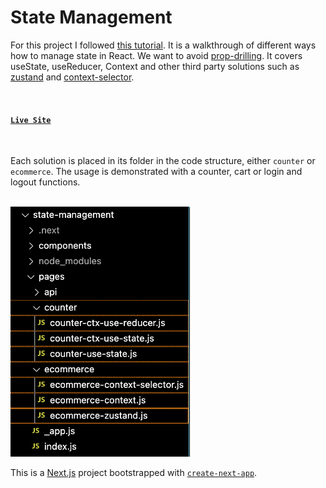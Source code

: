 # State Management

For this project I followed [this tutorial](https://www.youtube.com/watch?v=MpdFj8MEuJA&ab_channel=JackHerrington). It is a walkthrough of different ways how to manage state in React. We want to avoid [prop-drilling](https://www.geeksforgeeks.org/what-is-prop-drilling-and-how-to-avoid-it/). It covers useState, useReducer, Context and other third party solutions such as [zustand](https://www.npmjs.com/package/zustand) and [context-selector](https://www.npmjs.com/package/context-selector). 


<br>


#### [`Live Site`](https://state-management-exercises.vercel.app/)


<br>


Each solution is placed in its folder in the code structure, either `counter` or `ecommerce`. The usage is demonstrated with a counter, cart or login and logout functions.

<br>

<img src="/assets/folder-structure.png" height="400">


<br>


This is a [Next.js](https://nextjs.org/) project bootstrapped with [`create-next-app`](https://github.com/vercel/next.js/tree/canary/packages/create-next-app).
